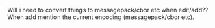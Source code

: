 Will i need to convert things to messagepack/cbor etc when edit/add??
When add mention the current encoding (messagepack/cbor etc).
